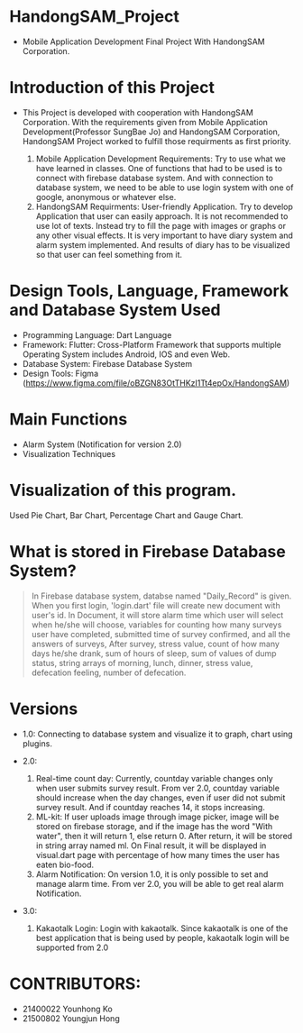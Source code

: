 # HandongSAM_Project
* Mobile Application Development Final Project With HandongSAM Corporation.

# Introduction of this Project
* This Project is developed with cooperation with HandongSAM Corporation. With the requirements given from Mobile Application Development(Professor SungBae Jo) and HandongSAM Corporation, HandongSAM Project worked to fulfill those requirments as first priority. 

  1. Mobile Application Development Requirements: Try to use what we have learned in classes. One of functions that had to be used is to connect with firebase database system. And with connection to database system, we need to be able to use login system with one of google, anonymous or whatever else.
  2. HandongSAM Requirments: User-friendly Application. Try to develop Application that user can easily approach. It is not recommended to use lot of texts. Instead try to fill the page with images or graphs or any other visual effects. It is very important to have diary system and alarm system implemented. And results of diary has to be visualized so that user can feel something from it.

# Design Tools, Language, Framework and Database System Used
* Programming Language: Dart Language
* Framework: Flutter: Cross-Platform Framework that supports multiple Operating System includes Android, IOS and even Web.
* Database System: Firebase Database System
* Design Tools: Figma (https://www.figma.com/file/oBZGN83OtTHKzI1Tt4epOx/HandongSAM)

# Main Functions
* Alarm System (Notification for version 2.0)
* Visualization Techniques

# Visualization of this program.
Used Pie Chart, Bar Chart, Percentage Chart and Gauge Chart.

# What is stored in Firebase Database System?
> In Firebase database system, databse named "Daily_Record" is given. When you first login, 'login.dart' file will create new document with user's id.
> In Document, it will store alarm time which user will select when he/she will choose, variables for counting how many surveys user have completed, submitted time of survey confirmed, and all the answers of surveys,
> After survey, stress value, count of how many days he/she drank, sum of hours of sleep, sum of values of dump status, string arrays of morning, lunch, dinner, stress value, defecation feeling, number of defecation.

# Versions
* 1.0: Connecting to database system and visualize it to graph, chart using plugins.

* 2.0:

  1. Real-time count day: Currently, countday variable changes only when user submits survey result. From ver 2.0, countday variable should increase when the day changes, even if user did not submit survey result. And if countday reaches 14, it stops increasing.
  2. ML-kit: If user uploads image through image picker, image will be stored on firebase storage, and if the image has the word "With water", then it will return 1, else return 0. After return, it will be stored in string array named ml. On Final result, it will be displayed in visual.dart page with percentage of how many times the user has eaten bio-food.
  4. Alarm Notification: On version 1.0, it is only possible to set and manage alarm time. From ver 2.0, you will be able to get real alarm Notification.

* 3.0:

  1. Kakaotalk Login: Login with kakaotalk. Since kakaotalk is one of the best application that is being used by people, kakaotalk login will be supported from 2.0

# CONTRIBUTORS:
* 21400022 Younhong Ko
* 21500802 Youngjun Hong
